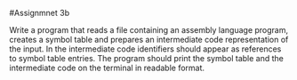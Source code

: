 #Assignmnet 3b

Write a program that reads a file containing an assembly language program, creates a symbol table and prepares an intermediate code representation of the input. In the intermediate code identifiers should appear as references to symbol table entries. The program should print the symbol table and the intermediate code on the terminal in readable format.